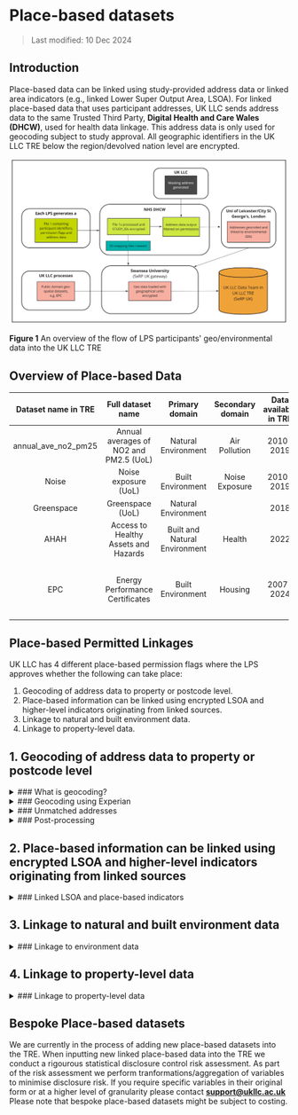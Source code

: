 # Place-based datasets

> Last modified: 10 Dec 2024

## Introduction

Place-based data can be linked using study-provided address data or linked area indicators (e.g., linked Lower Super Output Area, LSOA). For linked place-based data that uses participant addresses, UK LLC sends address data to the same Trusted Third Party, **Digital Health and Care Wales (DHCW)**, used for health data linkage. This address data is only used for geocoding subject to study approval. All geographic identifiers in the UK LLC TRE below the region/devolved nation level are encrypted. 

<img src="../images/geo_basic_data_flow.jpg" width="600"/>

**Figure 1** An overview of the flow of LPS participants' geo/environmental data into the UK LLC TRE

## Overview of Place-based Data

| **Dataset name in TRE** | **Full dataset name** | **Primary domain** | **Secondary domain** | **Data available in TRE** | **Data owner** | **Update frequency** |
|:-----------------------:|:---------------------:|:------------------:|:--------------------:|:-------------------------:|:--------------:|:--------------------:|
| annual_ave_no2_pm25     | Annual averages of NO2 and PM2.5 (UoL)   | Natural Environment             | Air Pollution          | 2010-2019                        | University of Leicester  | Annually            |
| Noise                   | Noise exposure (UoL)   | Built Environment       | Noise Exposure               | 2010-2019                         | University of Leicester  | Annually           |
| Greenspace              | Greenspace (UoL)       | Natural Environment    |                           | 2018                        | University of Leicester  | Annually             |
| AHAH                    | Access to Healthy Assets and Hazards | Built and Natural Environment | Health                  | 2022                        | Consumer Data Research Centre  | Every few years             |
| EPC                     | Energy Performance Certificates | Built Environment             | Housing                | 2007-2024                       | Department for Levelling Up, Housing and Communities (DLUHC)  | Annually             |

## Place-based Permitted Linkages

UK LLC has 4 different place-based permission flags where the LPS approves whether the following can take place:  
1) Geocoding of address data to property or postcode level.  
2) Place-based information can be linked using encrypted LSOA and higher-level indicators originating from linked sources.  
3) Linkage to natural and built environment data.  
4) Linkage to property-level data.

## 1. Geocoding of address data to property or postcode level

<details>
<summary>### What is geocoding?</summary>

Geocoding is the assigning of geographical coordinates to a location. The following address data are provided by LPS:

* **Address line 1** (Premise level)
* **Address line 2** (Street name)
* **Address line 3** (Locality name)
* **Address line 4** (Town)
* **Address line 5** (Administrative area)
* **Postcode**  

These data are then matched using a database lookup to **convert the physical address into geographical coordinates**, where permissions allow full address to flow. Where permissions are set to postcode only, only the postcode is used in the geocoding process.

</details>

<details>
<summary>### Geocoding using Experian</summary>

Addresses are verified and **geocoded to one metre accuracy using Experian QAS Batch API software programme** (formerly QAS QuickAddress Batch API Software). In summary, the QAS Batch API software geocodes address records by verifying them against the official postal addresses using **OS AddressBase Premium**. Cleaned records are then assigned a **match result** based on the accuracy of the original address. The Experian QAS geocoding process follows five main stages: External pre-processing; Match Country; Match street, PO box or organisation; Match Premises; and Select best match (see Figure 2) (Experian, 2019).

<img src="../images/experian_process.jpg" width="600"/>

**Figure 2** The QAS Batch API process

</details>

<details>
<summary>### Unmatched addresses</summary>

If no match is achieved, the output address is returned and a ‘partial address found’ match code is assigned to the address (see Figure 3). If an address has been fully verified at premises level, it is assigned a ‘quality score’ depending on whether the address was partially matched or has multiple matches (e.g., multiple addresses identified with High Street). Lastly, a match confidence level (0 - low, 5 - intermediate, 9 - high) is allocated to each address depending on how confident the QAS Batch API is about the match it has returned. A low confidence indicates that essential matching rules were not satisfied, while intermediate confidence shows that the less important rules were not satisfied or another check failed, i.e., input address is not in the expected order (Experian, 2019). For documentation on how to interpret the Experian matchcode see the [Experian documentation](https://docs.experianaperture.io/address-validation/batch-api/api-process/address-match-codes/#k-s~match-success)

Once any interactive cleaning has been made to the returned addresses, the full input address record and filtered address record are exported for further post-processing checks, according to the following match success rating: ‘Verified and good full matches’, ‘Verified and good premise matches’ and ‘Tentative and poor full matches’. 

<img src="../images/experian_match_codes.jpg" width="600"/>

**Figure 3** Returned match code indicators (Experian, 2019)

</details>

<details>
<summary>### Post-processing</summary>

Post-processing checks are undertaken to ensure that the output addresses are correctly matched and returned with the relevant grid information. First, the ‘full’ returned address data are imported into ArcGIS Pro 3.0 to convert the file into SpatialPointDataFrame. This process removes any addresses with no returned coordinates. The spatial address file is then intersected with a UK Census Geography file to **add relevant Output Area (OA) and Lower Layer Super Output Area (LSOA) level information**.

</details>

## 2. Place-based information can be linked using encrypted LSOA and higher-level indicators originating from linked sources

<details>
<summary>### Linked LSOA and place-based indicators</summary>

These place-based indicators have been generated by UK LLC from open source datasets and inputted directly into the TRE via Swansea University (Figure 4). 

<img src="../images/place-based_ukllc_file2.jpg" width="600"/>
**Figure 4** UK LLC processed place-based datasets

The smallest level of geographic granularity for these datasets are Lower Super Output Area (LSOA) or equivalent in Scotland (Data Zone) and Northern Ireland (Super Output Area). These datasets have their geographical unit encrypted, for example, encrypted LSOA. These files can either be linked using encrypted geographic units that are LSOA and higher-level indicators originating from linked sources (e.g., that encrypted LSOA in routine NHS records are used to map temperature to participants). For example, the health record dataset, CORE_NHSD_LSOA11 which contains encrypted small area geography (LSOA) can be used to link to these place-based datasets via the encrypted LSOA.

These datasets may also come in the form of larger geographic units such as Middle Layer Super Output Area (MSOA) (England and Wales), Intermediate Zones (Scotland), Electoral Wards, Local Authority Districts, and Regions.

</details>

## 3. Linkage to natural and built environment data

<details>
<summary>### Linkage to environment data</summary>

Linkage to place-based natural and built environment datasets occurs through two different avenues. Firstly, some datasets that are Lower Super Output Area (LSOA)/equivalent and higher and relate to the natural and built environment (e.g., the Access to Healthy Assets and Hazards dataset) are inputted directly into the TRE by UK LLC via Swansea University. These datasets can be linked to the health record dataset, CORE_NHSD_LSOA11, which contains encrypted small area geography (LSOA) or linked to an encrypted small area geography code that has been derived from geocoding of a participant's address.

### Modelled Geospatial Exposure Data

The second source of place-based natural and built environment data is through linkage to 3 geospatial exposure datasets modelled by University of Leicester/City St George's, University of London which include: Air pollution, Noise exposure, and Greenspace. For these 3 datasets to be linked, DHCW sends participants' address information, where permissions allow, to **University of Leicester (UoL)**, who have been commissioned by UK LLC to model environmental exposure estimates. Before data are sent to UoL, UK LLC prepares a batch of 'masking' addresses. See figure 1 for an overview of the data flow. 

### Masking Addresses

The masking addresses are true addresses, but they do not necessarily belong to Longitudinal Population Study (LPS) participants. They are generated by UK LLC at a ratio of 3:1 (masking:real) to **minimise the disclosure risk** associated with location-based information and **appended to the real addresses at DHCW** before they are supplied to UoL. The masking addresses are proportionally selected (at random) from **Ordnance Survey (OS) AddressBase Plus** based on key attributes about the LPS that have participants with permission to link. The key attributes include the number of participants, age of cohort, and spatial buffers aligned with their catchment areas. This allows the masking addresses to more accurately represent the UK LLC population as a whole. Therefore, LPS with geographically constrained populations (e.g., EXCEED (Leicester)) drive the generation of more masking addresses around the Leicester area. 

There are currently **eight LPS that allow participants to be linked to geospatial measures** generated by **University of Leicester (UoL)**. These permissions are configurable to allow linkage at the **household level using Unique Property Reference Number (UPRN)** or to the **postcode level**. Where postcode level is selected, the nearest household (UPRN) to the centre of the postcode centroid is geocoded. The locations for these participants are therefore not as precise as those that are geocoded to the household level. When geocoding the household (UPRN), the central property coordinate is used.

Once geocoding has been completed, UoL stores the geocoded information to be linked to the Air pollution, Noise exposure, and Greenspace datasets.

</details>

## 4. Linkage to property-level data

<details>
<summary>### Linkage to property-level data</summary>

Linkage to property-level datasets occurs through two different avenues. Firstly, some datasets that are open source and at UPRN level (e.g., Energy Performance Certificates) are inputted directly into the TRE by UK LLC via Swansea University. DHCW sends participants' address information, where permissions allow, to **University of Leicester (UoL)**. Before data are sent to UoL, UK LLC prepares a batch of 'masking' addresses. See Figure 1 for an overview of the data flow and Section 3 for more information on the process to mask addresses. 

There are currently **eight LPS that allow participants to be linked to geospatial measures** generated by **University of Leicester (UoL)**. These permissions are configurable to allow linkage at the **household level using Unique Property Reference Number (UPRN)** or to the **postcode level**. Where postcode level is selected, the nearest household (UPRN) to the centre of the postcode centroid is geocoded. The locations for these participants are therefore not as precise as those that are geocoded to the household level. When geocoding the household (UPRN), the central property coordinate is used. 

Once geocoding has been completed, UoL stores the geocoded information to be linked to the UK LLC inputted UPRN/household level datasets.

</details>

## Bespoke Place-based datasets
We are currently in the process of adding new place-based datasets into the TRE. When inputting new linked place-based data into the TRE we conduct a rigourous statistical disclosure control risk assessment. As part of the risk assessment we perform tranformations/aggregation of variables to minimise disclosure risk. If you require specific variables in their original form or at a higher level of granularity please contact **support@ukllc.ac.uk** Please note that bespoke place-based datasets might be subject to costing.

 










